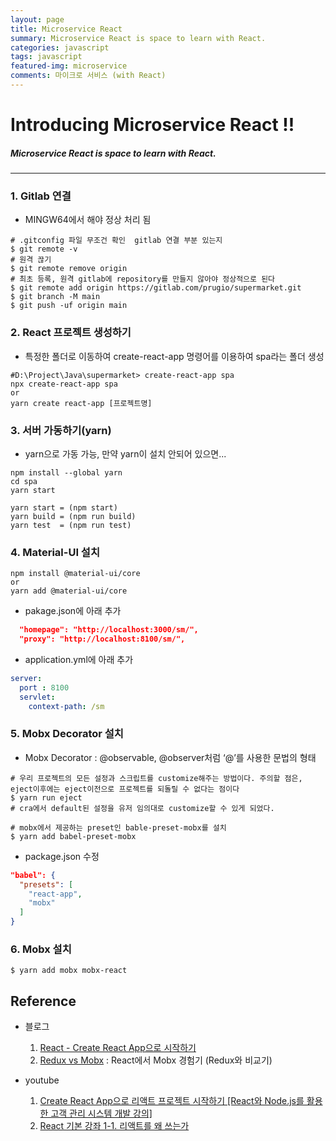 ```yaml
---
layout: page
title: Microservice React
summary: Microservice React is space to learn with React.
categories: javascript
tags: javascript
featured-img: microservice
comments: 마이크로 서비스 (with React)
---
```


# Introducing Microservice React !!

#####  Microservice React is space to learn with React.

---

### 1. Gitlab 연결

* MINGW64에서 해야 정상 처리 됨

```shell
# .gitconfig 파일 무조건 확인  gitlab 연결 부분 있는지
$ git remote -v
# 원격 끊기
$ git remote remove origin
# 최초 등록, 원격 gitlab에 repository를 만들지 않아야 정상적으로 된다
$ git remote add origin https://gitlab.com/prugio/supermarket.git
$ git branch -M main
$ git push -uf origin main
```

### 2. React 프로젝트 생성하기

* 특정한 폴더로 이동하여 create-react-app 명령어를 이용하여 spa라는 폴더 생성

```shell
#D:\Project\Java\supermarket> create-react-app spa
npx create-react-app spa
or
yarn create react-app [프로젝트명]
```

### 3. 서버 가동하기(yarn)

* yarn으로 가동 가능, 만약 yarn이 설치 안되어 있으면...
  
```shell
npm install --global yarn
cd spa
yarn start

yarn start = (npm start)
yarn build = (npm run build)
yarn test  = (npm run test)
``` 

### 4. Material-UI 설치

```shell
npm install @material-ui/core
or
yarn add @material-ui/core
```

* pakage.json에 아래 추가

```pakage.json
  "homepage": "http://localhost:3000/sm/",
  "proxy": "http://localhost:8100/sm/",
```

* application.yml에 아래 추가

```yml
server:
  port : 8100
  servlet:
    context-path: /sm
```

### 5. Mobx Decorator 설치

* Mobx Decorator : @observable, @observer처럼 ‘@’를 사용한 문법의 형태

```shell
# 우리 프로젝트의 모든 설정과 스크립트를 customize해주는 방법이다. 주의할 점은, eject이후에는 eject이전으로 프로젝트를 되돌릴 수 없다는 점이다
$ yarn run eject
# cra에서 default된 설정을 유저 임의대로 customize할 수 있게 되었다.

# mobx에서 제공하는 preset인 bable-preset-mobx를 설치
$ yarn add babel-preset-mobx
```

* package.json 수정

```json
"babel": {
  "presets": [
    "react-app",
    "mobx"
  ]
}
```

### 6. Mobx 설치

```shell
$ yarn add mobx mobx-react
```

## Reference

* 블로그
  1. [React - Create React App으로 시작하기](https://ndb796.tistory.com/211?category=1030599)
  2. [Redux vs Mobx](https://woowabros.github.io/experience/2019/01/02/kimcj-react-mobx.html) : React에서 Mobx 경험기 (Redux와 비교기)

* youtube
  1. [Create React App으로 리액트 프로젝트 시작하기 [React와 Node.js를 활용한 고객 관리 시스템 개발 강의]](https://youtu.be/_yEH9mczm3g)
  2. [React 기본 강좌 1-1. 리액트를 왜 쓰는가](https://youtu.be/V3QsSrldHqI)